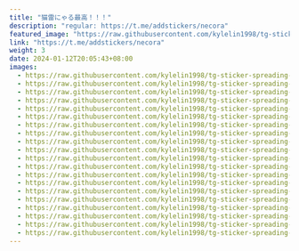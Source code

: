 ```yaml
---
title: "猫雷にゃる最高！！！"
description: "regular: https://t.me/addstickers/necora"
featured_image: "https://raw.githubusercontent.com/kylelin1998/tg-sticker-spreading-worldwide-images/main/img/f7f9652b-cba6-4477-b6f0-3411811baf0f.jpg"
link: "https://t.me/addstickers/necora"
weight: 3
date: 2024-01-12T20:05:43+08:00
images:
  - https://raw.githubusercontent.com/kylelin1998/tg-sticker-spreading-worldwide-images/main/img/f7f9652b-cba6-4477-b6f0-3411811baf0f.jpg
  - https://raw.githubusercontent.com/kylelin1998/tg-sticker-spreading-worldwide-images/main/img/c375618f-f8f9-40a0-a79d-3e859c7b8b31.jpg
  - https://raw.githubusercontent.com/kylelin1998/tg-sticker-spreading-worldwide-images/main/img/b183d9cb-12c6-4ecd-b95a-c57706606b14.jpg
  - https://raw.githubusercontent.com/kylelin1998/tg-sticker-spreading-worldwide-images/main/img/bec11328-04c4-4869-a2ab-101bfcbb7a8a.jpg
  - https://raw.githubusercontent.com/kylelin1998/tg-sticker-spreading-worldwide-images/main/img/4d2e1e56-6f8f-4909-ac4f-34468f5eea2b.jpg
  - https://raw.githubusercontent.com/kylelin1998/tg-sticker-spreading-worldwide-images/main/img/6997c365-01c0-4dd0-b020-e037138f49a9.jpg
  - https://raw.githubusercontent.com/kylelin1998/tg-sticker-spreading-worldwide-images/main/img/dfa3958f-47cb-454e-8c04-a3acc5c7d66d.jpg
  - https://raw.githubusercontent.com/kylelin1998/tg-sticker-spreading-worldwide-images/main/img/c20a3a2c-8c6e-4f62-b706-cbfce9d75821.jpg
  - https://raw.githubusercontent.com/kylelin1998/tg-sticker-spreading-worldwide-images/main/img/203c3ffc-1757-4a70-aa5d-32b77b8b6b22.jpg
  - https://raw.githubusercontent.com/kylelin1998/tg-sticker-spreading-worldwide-images/main/img/9a4c301e-b4d2-4227-99cd-14aa1afc39e4.jpg
  - https://raw.githubusercontent.com/kylelin1998/tg-sticker-spreading-worldwide-images/main/img/b739541d-7877-4f2e-be17-da13dfbd2ae5.jpg
  - https://raw.githubusercontent.com/kylelin1998/tg-sticker-spreading-worldwide-images/main/img/b19cbed3-2e97-4cd7-907f-ab60ff566363.jpg
  - https://raw.githubusercontent.com/kylelin1998/tg-sticker-spreading-worldwide-images/main/img/4154c164-3cd1-4cdc-bf77-73c2ccd090e4.jpg
  - https://raw.githubusercontent.com/kylelin1998/tg-sticker-spreading-worldwide-images/main/img/80e06930-6fcd-4b2e-b0d4-b2085114aebb.jpg
  - https://raw.githubusercontent.com/kylelin1998/tg-sticker-spreading-worldwide-images/main/img/fd581ed3-f9c2-41cb-900a-cbfaf28b47c7.jpg
  - https://raw.githubusercontent.com/kylelin1998/tg-sticker-spreading-worldwide-images/main/img/13055d15-e176-4ff9-b62c-dbba7bc2b899.jpg
  - https://raw.githubusercontent.com/kylelin1998/tg-sticker-spreading-worldwide-images/main/img/37463ff6-fad7-4429-806c-6c7e48982e50.jpg
  - https://raw.githubusercontent.com/kylelin1998/tg-sticker-spreading-worldwide-images/main/img/ffe0389f-71c6-46f8-8bbf-32198cf0b67d.jpg
  - https://raw.githubusercontent.com/kylelin1998/tg-sticker-spreading-worldwide-images/main/img/a01d0fdc-c759-420c-9790-c52bec577ae0.jpg
  - https://raw.githubusercontent.com/kylelin1998/tg-sticker-spreading-worldwide-images/main/img/9481505a-5303-4120-915a-35fe8e8b4fbc.jpg
---
```


